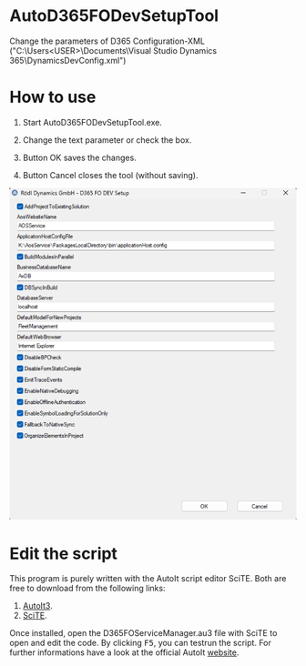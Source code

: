 # AutoD365FODevSetupTool

Change the parameters of D365 Configuration-XML ("C:\Users\<USER>\Documents\Visual Studio Dynamics 365\DynamicsDevConfig.xml")


# How to use
1. Start AutoD365FODevSetupTool.exe.

2. Change the text parameter or check the box.
3. Button OK saves the changes.
4. Button Cancel closes the tool (without saving).


![image](https://github.com/roedl-dynamics/AutoD365FODevSetupTool/blob/main/DevSetupGUI.png)

# Edit the script

This program is purely written with the AutoIt script editor SciTE. 
Both are free to download from the following links:
1.  [AutoIt3](https://www.autoitscript.com/site/autoit/downloads/).
2.  [SciTE](https://www.autoitscript.com/site/autoit-script-editor/downloads/).

Once installed, open the D365FOServiceManager.au3 file with SciTE to open and edit the code. By clicking <kbd>F5</kbd>, you can testrun the script.
For further informations have a look at the official AutoIt [website](https://www.autoitscript.com/site/autoit-script-editor/installation/).
